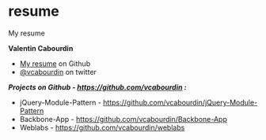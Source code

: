 resume
======

My resume

**Valentin Cabourdin**
*   [My resume](http://vcabourdin.github.com/resume) on Github
*   [@vcabourdin](http://twitter.com/vcabourdin) on twitter 

***Projects on Github - https://github.com/vcabourdin :***

*   jQuery-Module-Pattern - https://github.com/vcabourdin/jQuery-Module-Pattern
*   Backbone-App - https://github.com/vcabourdin/Backbone-App
*   Weblabs - https://github.com/vcabourdin/weblabs